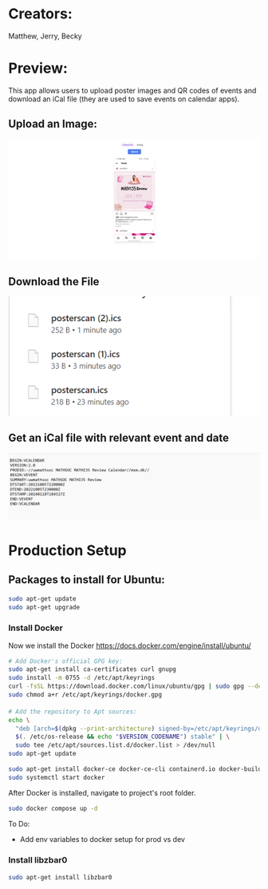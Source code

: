 # Creators:
Matthew, Jerry, Becky

# Preview:
This app allows users to upload poster images and QR codes of events and download an iCal file (they are used to save events on calendar apps).

## Upload an Image:

![Alt text](/demoimages/image.png)

## Download the File
![Alt text](/demoimages/image-1.png)

## Get an iCal file with relevant event and date
![Alt text](/demoimages/image-2.png)

# Production Setup
## Packages to install for Ubuntu:
```bash
sudo apt-get update
sudo apt-get upgrade
```

### Install Docker
Now we install the Docker https://docs.docker.com/engine/install/ubuntu/
```bash
# Add Docker's official GPG key:
sudo apt-get install ca-certificates curl gnupg
sudo install -m 0755 -d /etc/apt/keyrings
curl -fsSL https://download.docker.com/linux/ubuntu/gpg | sudo gpg --dearmor -o /etc/apt/keyrings/docker.gpg
sudo chmod a+r /etc/apt/keyrings/docker.gpg

# Add the repository to Apt sources:
echo \
  "deb [arch=$(dpkg --print-architecture) signed-by=/etc/apt/keyrings/docker.gpg] https://download.docker.com/linux/ubuntu \
  $(. /etc/os-release && echo "$VERSION_CODENAME") stable" | \
  sudo tee /etc/apt/sources.list.d/docker.list > /dev/null
sudo apt-get update
```

```bash
sudo apt-get install docker-ce docker-ce-cli containerd.io docker-buildx-plugin docker-compose-plugin
sudo systemctl start docker
```

After Docker is installed, navigate to project's root folder.
```bash
sudo docker compose up -d
```

To Do:
- Add env variables to docker setup for prod vs dev

### Install libzbar0
```bash
sudo apt-get install libzbar0
```
